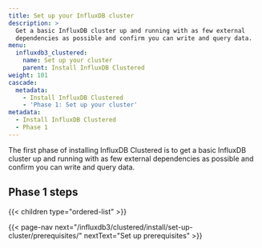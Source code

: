 ```yaml
---
title: Set up your InfluxDB cluster
description: >
  Get a basic InfluxDB cluster up and running with as few external
  dependencies as possible and confirm you can write and query data.
menu:
  influxdb3_clustered:
    name: Set up your cluster
    parent: Install InfluxDB Clustered
weight: 101
cascade:
  metadata:
    - Install InfluxDB Clustered
    - 'Phase 1: Set up your cluster'
metadata:
  - Install InfluxDB Clustered
  - Phase 1
---
```


The first phase of installing InfluxDB Clustered is to get a basic InfluxDB
cluster up and running with as few external dependencies as possible and confirm
you can write and query data.

## Phase 1 steps 

{{< children type="ordered-list" >}}

{{< page-nav next="/influxdb3/clustered/install/set-up-cluster/prerequisites/" nextText="Set up prerequisites" >}}
